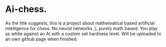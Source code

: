 # Ai-chess.

As the title suggests, this is a project about mathematical based artificial intelligence for chess. No neural networks ;), purely math based. You play as white against an AI with a custom set hardness level. Will be uploaded to an own github page when finished.